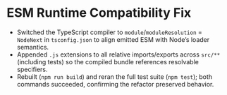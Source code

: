 # ESM Runtime Compatibility Fix

- Switched the TypeScript compiler to `module`/`moduleResolution` = `NodeNext` in `tsconfig.json` to align emitted ESM with Node’s loader semantics.
- Appended `.js` extensions to all relative imports/exports across `src/**` (including tests) so the compiled bundle references resolvable specifiers.
- Rebuilt (`npm run build`) and reran the full test suite (`npm test`); both commands succeeded, confirming the refactor preserved behavior.
